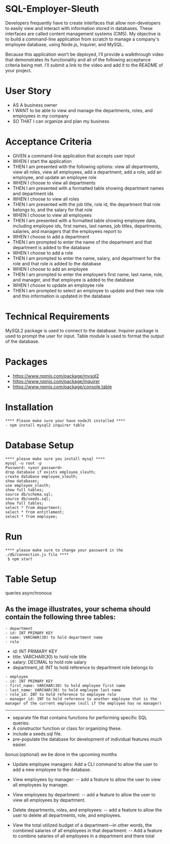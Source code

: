 # SQL-Employer-Sleuth
Developers frequently have to create interfaces that allow non-developers to easily view and interact with information stored in databases.
These interfaces are called content management systems (CMS).
My objective is to build a command-line application from scratch to manage a company's employee database, using Node.js, Inquirer, and MySQL.

Because this application won’t be deployed, I’ll provide a walkthrough video that demonstrates its functionality and all of the following acceptance criteria being met.
I'll submit a link to the video and add it to the README of your project.

# User Story
- AS A business owner
- I WANT to be able to view and manage the departments, roles, and employees in my company
- SO THAT I can organize and plan my business

# Acceptance Criteria
- GIVEN a command-line application that accepts user input
- WHEN I start the application
- THEN I am presented with the following options: view all departments, view all roles, view all employees, add a department, add a role, add an employee, and update an employee role
- WHEN I choose to view all departments
- THEN I am presented with a formatted table showing department names and department ids
- WHEN I choose to view all roles
- THEN I am presented with the job title, role id, the department that role belongs to, and the salary for that role
- WHEN I choose to view all employees
- THEN I am presented with a formatted table showing employee data, including employee ids, first names, last names, job titles, departments, salaries, and managers that the employees report to
- WHEN I choose to add a department
- THEN I am prompted to enter the name of the department and that department is added to the database
- WHEN I choose to add a role
- THEN I am prompted to enter the name, salary, and department for the role and that role is added to the database
- WHEN I choose to add an employee
- THEN I am prompted to enter the employee’s first name, last name, role, and manager, and that employee is added to the database
- WHEN I choose to update an employee role
- THEN I am prompted to select an employee to update and their new role and this information is updated in the database

# Technical Requirements
MySQL2 package is used to connect to the database.
Inquirer package is used to prompt the user for input.
Table module is used to format the output of the database.

# Packages

- https://www.npmjs.com/package/mysql2
- https://www.npmjs.com/package/inquirer
- https://www.npmjs.com/package/console.table

# Installation
~~~~~~~~~~
**** Please make sure your have nodeJS installed ****
- npm install mysql2 inquirer table
~~~~~~~~~~


# Database Setup
~~~~~~~~~~
**** please make sure you install mysql **** 
mysql -u root -p
Password: <your password>
drop database if exists employee_sleuth;
create database employee_sleuth;
show databases;
use employee_sleuth;
show full tables;
source db/schema.sql;
source db/seeds.sql;
show full tables;
select * from department;
select * from entitlement;
select * from employee;
~~~~~~~~~~

# Run
~~~~~~~~~
**** please make sure to change your password in the ./db/connection.js file ****
 $ npm start
~~~~~~~~~

# Table Setup
queries asynchronous

As the image illustrates, your schema should contain the following three tables:
--------------------------------
~~~~~~~~~
- department
- id: INT PRIMARY KEY
- name: VARCHAR(30) to hold department name 
- role
~~~~~~~~~
- id: INT PRIMARY KEY
- title: VARCHAR(30) to hold role title
- salary: DECIMAL to hold role salary
- department_id: INT to hold reference to department role belongs to
~~~~~~~~~
- employee
- id: INT PRIMARY KEY
- first_name: VARCHAR(30) to hold employee first name
- last_name: VARCHAR(30) to hold employee last name
- role_id: INT to hold reference to employee role
- manager_id: INT to hold reference to another employee that is the manager of the current employee (null if the employee has no manager)
~~~~~~~~~~

--------------------------------

- separate file that contains functions for performing specific SQL queries. 
- A constructor function or class for organizing these. 
- include a seeds.sql file.
- pre-populate the database for development of individual features much easier.

bonus:(optional) we be done in the upcoming months

- Update employee managers: Add a CLI command to allow the user to add a new employee to the database.

- View employees by manager:
-- add a feature to allow the user to view all employees by manager.

- View employees by department:
-- add a feature to allow the user to view all employees by department.

- Delete departments, roles, and employees: 
-- add a feature to allow the user to delete all departments, role, and employees.

- View the total utilized budget of a department—in other words, the combined salaries of all employees in that department:
-- Add a feature to combine salaries of all employees in a department and there total
